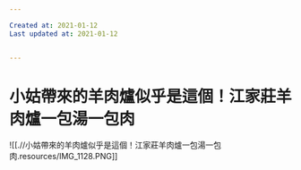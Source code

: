 ```yaml
---

Created at: 2021-01-12
Last updated at: 2021-01-12


---
```


# 小姑帶來的羊肉爐似乎是這個！江家莊羊肉爐一包湯一包肉


![[.//小姑帶來的羊肉爐似乎是這個！江家莊羊肉爐一包湯一包肉.resources/IMG_1128.PNG]]

